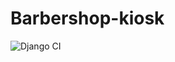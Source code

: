 # Barbershop-kiosk
![Django CI](https://github.com/jimenezraul/Barbershop-kiosk/workflows/Django%20CI/badge.svg)
